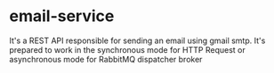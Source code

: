 # email-service
It's a REST API responsible for sending an email using gmail smtp. It's prepared to work in the synchronous mode for HTTP Request or asynchronous mode for RabbitMQ dispatcher broker
